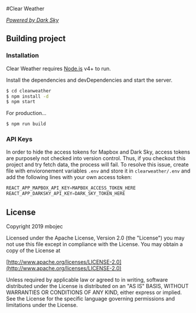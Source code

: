 #Clear Weather



[_Powered by Dark Sky_](https://darksky.net/poweredby/)


## Building project

### Installation

Clear Weather requires [Node.js](https://nodejs.org/) v4+ to run.

Install the dependencies and devDependencies and start the server.

```sh
$ cd cleanweather
$ npm install -d
$ npm start
```

For production...

```sh
$ npm run build
```

### API Keys
In order to hide the access tokens for Mapbox and Dark Sky, access tokens are purposely not checked into version control. Thus, if you checkout this project and try fetch data, the process will fail. To resolve this issue, create file with envioronement variables `.env` and store it in `clearweather/.env` and add the following lines with your own access token:

```js
REACT_APP_MAPBOX_API_KEY=MAPBOX_ACCESS_TOKEN_HERE
REACT_APP_DARKSKY_API_KEY=DARK_SKY_TOKEN_HERE
```

## License

Copyright 2019 mbojec

   Licensed under the Apache License, Version 2.0 (the "License") you may not use this file except in compliance with the License. You may obtain a copy of the License at

[http://www.apache.org/licenses/LICENSE-2.0](http://www.apache.org/licenses/LICENSE-2.0)

   Unless required by applicable law or agreed to in writing, software distributed under the License is distributed on an "AS IS" BASIS, WITHOUT WARRANTIES OR CONDITIONS OF ANY KIND, either express or implied. See the License for the specific language governing permissions and limitations under the License.
